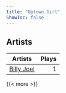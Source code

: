 ```yaml
---
title: "Uptown Girl"
ShowToc: false
---
```


## Artists
Artists | Plays 
----- | -----: 
[Billy Joel](/artists/billy-joel-4684) | 1

{{< more >}}